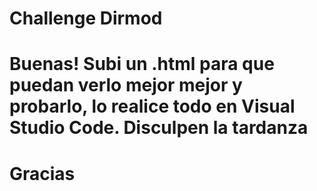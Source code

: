 # Challenge Dirmod

# Buenas! Subi un .html para que puedan verlo mejor mejor y probarlo, lo realice todo en Visual Studio Code. Disculpen la tardanza
# Gracias
